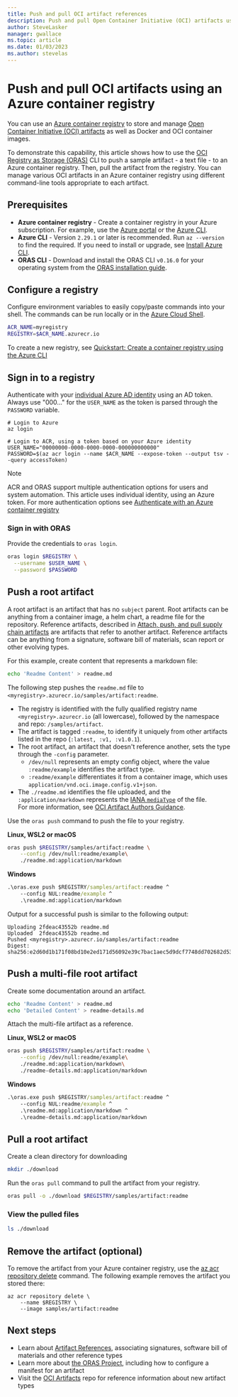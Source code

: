 ```yaml
---
title: Push and pull OCI artifact references
description: Push and pull Open Container Initiative (OCI) artifacts using a container registry in Azure
author: SteveLasker
manager: gwallace
ms.topic: article
ms.date: 01/03/2023
ms.author: stevelas
---
```


# Push and pull OCI artifacts using an Azure container registry

You can use an [Azure container registry][acr-landing] to store and manage [Open Container Initiative (OCI) artifacts](container-registry-image-formats.md#oci-artifacts) as well as Docker and OCI container images.

To demonstrate this capability, this article shows how to use the [OCI Registry as Storage (ORAS)](https://github.com/deislabs/oras) CLI to push a sample artifact -  a text file - to an Azure container registry. Then, pull the artifact from the registry. You can manage various OCI artifacts in an Azure container registry using different command-line tools appropriate to each artifact.

## Prerequisites

* **Azure container registry** - Create a container registry in your Azure subscription. For example, use the [Azure portal](container-registry-get-started-portal.md) or the [Azure CLI](container-registry-get-started-azure-cli.md).
* **Azure CLI** - Version `2.29.1` or later is recommended. Run `az --version `to find the required. If you need to install or upgrade, see [Install Azure CLI](/cli/azure/install-azure-cli).
* **ORAS CLI** - Download and install the ORAS CLI `v0.16.0` for your operating system from the [ORAS installation guide](https://oras.land/cli/). 

## Configure a registry

Configure environment variables to easily copy/paste commands into your shell. The commands can be run locally or in the [Azure Cloud Shell](https://shell.azure.com/).

```bash
ACR_NAME=myregistry
REGISTRY=$ACR_NAME.azurecr.io
```

To create a new registry, see [Quickstart: Create a container registry using the Azure CLI][az-acr-create]
## Sign in to a registry

Authenticate with your [individual Azure AD identity](container-registry-authentication.md?tabs=azure-cli#individual-login-with-azure-ad) using an AD token. Always use "000..." for the `USER_NAME` as the token is parsed through the `PASSWORD` variable.

```azurecli
# Login to Azure
az login

# Login to ACR, using a token based on your Azure identity
USER_NAME="00000000-0000-0000-0000-000000000000"
PASSWORD=$(az acr login --name $ACR_NAME --expose-token --output tsv --query accessToken)
```

> [!NOTE]
> ACR and ORAS support multiple authentication options for users and system automation. This article uses individual identity, using an Azure token. For more authentication options see [Authenticate with an Azure container registry][acr-authentication]

### Sign in with ORAS

Provide the credentials to `oras login`.

  ```bash
  oras login $REGISTRY \
    --username $USER_NAME \
    --password $PASSWORD
  ```

## Push a root artifact

A root artifact is an artifact that has no `subject` parent. Root artifacts can be anything from a container image, a helm chart, a readme file for the repository. Reference artifacts, described in [Attach, push, and pull supply chain artifacts](container-registry-oras-artifacts.md) are artifacts that refer to another artifact. Reference artifacts can be anything from a signature, software bill of materials, scan report or other evolving types.

For this example, create content that represents a markdown file:

```bash
echo 'Readme Content' > readme.md
```

The following step pushes the `readme.md` file to `<myregistry>.azurecr.io/samples/artifact:readme`.
- The registry is identified with the fully qualified registry name `<myregistry>.azurecr.io` (all lowercase), followed by the namespace and repo: `/samples/artifact`.
- The artifact is tagged `:readme`, to identify it uniquely from other artifacts listed in the repo (`:latest, :v1, :v1.0.1`).
- The root artifact, an artifact that doesn't reference another, sets the type through the `-config` parameter.  
  - `/dev/null` represents an empty config object, where the value `:readme/example` identifies the artifact type.  
  - `:readme/example` differentiates it from a container image, which uses `application/vnd.oci.image.config.v1+json`.
- The `./readme.md` identifies the file uploaded, and the `:application/markdown` represents the [IANA `mediaType`][iana-mediatypes] of the file.  
  For more information, see [OCI Artifact Authors Guidance](https://github.com/opencontainers/artifacts/blob/main/artifact-authors.md).

Use the `oras push` command to push the file to your registry. 

**Linux, WSL2 or macOS**

```bash
oras push $REGISTRY/samples/artifact:readme \
    --config /dev/null:readme/example\
    ./readme.md:application/markdown
```

**Windows**

```cmd
.\oras.exe push $REGISTRY/samples/artifact:readme ^
    --config NUL:readme/example ^
    .\readme.md:application/markdown
```

Output for a successful push is similar to the following output:

```console
Uploading 2fdeac43552b readme.md
Uploaded  2fdeac43552b readme.md
Pushed <myregistry>.azurecr.io/samples/artifact:readme
Digest: sha256:e2d60d1b171f08bd10e2ed171d56092e39c7bac1aec5d9dcf7748dd702682d53
```

## Push a multi-file root artifact

Create some documentation around an artifact.

```bash
echo 'Readme Content' > readme.md
echo 'Detailed Content' > readme-details.md
```

Attach the multi-file artifact as a reference.

**Linux, WSL2 or macOS**

```bash
oras push $REGISTRY/samples/artifact:readme \
    --config /dev/null:readme/example\
    ./readme.md:application/markdown\
    ./readme-details.md:application/markdown
```

**Windows**

```cmd
.\oras.exe push $REGISTRY/samples/artifact:readme ^
    --config NUL:readme/example ^
    .\readme.md:application/markdown ^
    .\readme-details.md:application/markdown
```

## Pull a root artifact

Create a clean directory for downloading

```bash
mkdir ./download
```

Run the `oras pull` command to pull the artifact from your registry.

```bash
oras pull -o ./download $REGISTRY/samples/artifact:readme
```

### View the pulled files

```bash
ls ./download
```

## Remove the artifact (optional)

To remove the artifact from your Azure container registry, use the [az acr repository delete][az-acr-repository-delete] command. The following example removes the artifact you stored there:

```azurecli
az acr repository delete \
    --name $REGISTRY \
    --image samples/artifact:readme
```

## Next steps

* Learn about [Artifact References](container-registry-oras-artifacts.md), associating signatures, software bill of materials and other reference types
* Learn more about [the ORAS Project](https://oras.land/), including how to configure a manifest for an artifact
* Visit the [OCI Artifacts](https://github.com/opencontainers/artifacts) repo for reference information about new artifact types

<!-- LINKS - external -->
[iana-mediatypes]:          https://www.rfc-editor.org/rfc/rfc6838
<!-- LINKS - internal -->
[acr-landing]:              https://aka.ms/acr
[acr-authentication]:       /articles/container-registry/container-registry-authentication.md?tabs=azure-cli
[az-acr-create]:            /container-registry/container-registry-get-started-azure-cli
[az-acr-repository-show]:   /cli/azure/acr/repository?#az_acr_repository_show
[az-acr-repository-delete]: /cli/azure/acr/repository#az_acr_repository_delete
